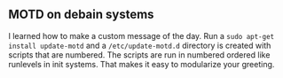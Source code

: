 ## MOTD on debain systems

I learned how to make a custom message of the day. Run a `sudo apt-get install update-motd`
and a `/etc/update-motd.d` directory is created with scripts that are numbered. The scripts
are run in numbered ordered like runlevels in init systems. That makes it easy to 
modularize your greeting.
